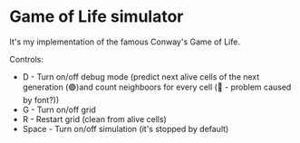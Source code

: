 # Game of Life simulator

It's my implementation of the famous Conway's Game of Life.

Controls:
* D - Turn on/off debug mode (predict next alive cells of the next generation (🟢)and count neighboors for every cell (🔴 - problem caused by font?))
* G - Turn on/off grid
* R - Restart grid (clean from alive cells)
* Space - Turn on/off simulation (it's stopped by default)